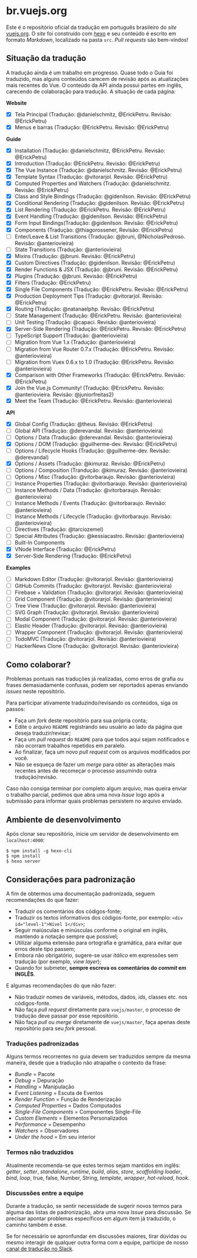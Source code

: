 # br.vuejs.org

Este é o repositório oficial da tradução em português brasileiro do _site_ [vuejs.org](http://www.vuejs.org/). O _site_ foi construído com [hexo](http://hexo.io/) e seu conteúdo é escrito em formato _Markdown_, localizado na pasta `src`. _Pull requests_ são bem-vindos!

## Situação da tradução

A tradução ainda é um trabalho em progresso. Quase todo o Guia foi traduzido, mas alguns conteúdos carecem de revisão após as atualizações mais recentes do Vue. O conteúdo da API ainda possui partes em inglês, carecendo de colaboração para tradução. A situação de cada página:

**Website**
- [x] Tela Principal (Tradução: @danielschmitz, @ErickPetru. Revisão: @ErickPetru)
- [x] Menus e barras (Tradução: @ErickPetru. Revisão: @ErickPetru)

**Guide**
- [X] Installation (Tradução: @danielschmitz, @ErickPetru. Revisão: @ErickPetru)
- [X] Introduction (Tradução: @ErickPetru. Revisão: @ErickPetru)
- [X] The Vue Instance (Tradução: @danielschmitz. Revisão: @ErickPetru)
- [X] Template Syntax (Tradução: @vitorarjol. Revisão: @ErickPetru)
- [X] Computed Properties and Watchers (Tradução: @danielschmitz. Revisão: @ErickPetru)
- [X] Class and Style Bindings (Tradução: @gidenilson. Revisão: @ErickPetru)
- [X] Conditional Rendering (Tradução: @gidenilson. Revisão: @ErickPetru)
- [X] List Rendering (Tradução: @ErickPetru. Revisão: @ErickPetru)
- [X] Event Handling (Tradução: @gidenilson. Revisão: @ErickPetru)
- [X] Form Input Bindings(Tradução: @gidenilson. Revisão: @ErickPetru)
- [X] Components (Tradução: @thiagorossener, Revisão: @ErickPetru)
- [ ] Enter/Leave & List Transitions (Tradução: @jbruni, @NicholasPedroso. Revisão: @anteriovieira)
- [ ] State Transitions (Tradução: @anteriovieira)
- [X] Mixins (Tradução: @jbruni. Revisão: @ErickPetru)
- [X] Custom Directives (Tradução: @gidenilson. Revisão: @ErickPetru)
- [X] Render Functions & JSX (Tradução: @jbruni. Revisão: @ErickPetru)
- [x] Plugins (Tradução: @jbruni. Revisão: @ErickPetru)
- [x] Filters (Tradução: @ErickPetru)
- [X] Single File Components (Tradução: @ErickPetru. Revisão: @ErickPetru)
- [X] Production Deployment Tips (Tradução: @vitorarjol. Revisão: @ErickPetru)
- [X] Routing (Tradução: @natanaelphp. Revisão: @ErickPetru)
- [ ] State Management (Tradução: @ErickPetru. Revisão: @anteriovieira)
- [ ] Unit Testing (Tradução: @capaci. Revisão: @anteriovieira)
- [X] Server-Side Rendering (Tradução: @ErickPetru. Revisão: @ErickPetru)
- [ ] TypeScript Support (Tradução: @anteriovieira)
- [ ] Migration from Vue 1.x (Tradução: @anteriovieira)
- [ ] Migration from Vue Router 0.7.x (Tradução: @ErickPetru. Revisão: @anteriovieira)
- [ ] Migration from Vuex 0.6.x to 1.0 (Tradução: @ErickPetru. Revisão: @anteriovieira)
- [X] Comparison with Other Frameworks (Tradução: @ErickPetru. Revisão: @ErickPetru)
- [X] Join the Vue.js Community! (Tradução: @ErickPetru. Revisão: @anteriovieira. Revisão: @juniorfreitas2)
- [X] Meet the Team (Tradução: @ErickPetru. Revisão: @anteriovieira)

**API**
- [x] Global Config (Tradução: @theus. Revisão: @ErickPetru)
- [ ] Global API (Tradução: @derevandal. Revisão: @anteriovieira)
- [ ] Options / Data (Tradução: @derevandal. Revisão: @anteriovieira)
- [X] Options / DOM (Tradução: @guilherme-dev. Revisão: @ErickPetru)
- [ ] Options / Lifecycle Hooks (Tradução: @guilherme-dev. Revisão: @derevandal)
- [X] Options / Assets (Tradução: @kimuraz. Revisão: @ErickPetru)
- [ ] Options / Composition (Trandução: @kimuraz. Revisão: @anteriovieira)
- [ ] Options / Misc (Tradução: @vitorbaraujo. Revisão: @anteriovieira)
- [ ] Instance Properties (Tradução: @vitorbaraujo. Revisão: @anteriovieira)
- [ ] Instance Methods / Data (Tradução: @vitorbaraujo. Revisão: @anteriovieira)
- [ ] Instance Methods / Events (Tradução: @vitorbaraujo. Revisão: @anteriovieira)
- [ ] Instance Methods / Lifecycle (Tradução: @vitorbaraujo. Revisão: @anteriovieira)
- [ ] Directives (Tradução: @tarciozemel)
- [ ] Special Attributes (Tradução: @kessiacastro. Revisão: @anteriovieira)
- [ ] Built-In Components
- [X] VNode Interface (Tradução: @ErickPetru)
- [X] Server-Side Rendering (Tradução: @ErickPetru)

**Examples**
- [ ] Markdown Editor (Tradução: @vitorarjol. Revisão: @anteriovieira)
- [ ] GitHub Commits (Tradução: @vitorarjol. Revisão: @anteriovieira)
- [ ] Firebase + Validation (Tradução: @vitorarjol. Revisão: @anteriovieira)
- [ ] Grid Component (Tradução: @vitorarjol. Revisão: @anteriovieira)
- [ ] Tree View (Tradução: @vitorarjol. Revisão: @anteriovieira)
- [ ] SVG Graph (Tradução: @vitorarjol. Revisão: @anteriovieira)
- [ ] Modal Component (Tradução: @vitorarjol. Revisão: @anteriovieira)
- [ ] Elastic Header (Tradução: @vitorarjol. Revisão: @anteriovieira)
- [ ] Wrapper Component (Tradução: @vitorarjol. Revisão: @anteriovieira)
- [ ] TodoMVC (Tradução: @vitorarjol. Revisão: @anteriovieira)
- [ ] HackerNews Clone (Tradução: @vitorarjol. Revisão: @anteriovieira)

## Como colaborar?

Problemas pontuais nas traduções já realizadas, como erros de grafia ou frases demasiadamente confusas, podem ser reportados apenas enviando *issues* neste repositório.

Para participar ativamente traduzindo/revisando os conteúdos, siga os passos:

- Faça um _fork_ deste repositório para sua própria conta;
- Edite o arquivo `README` registrando seu usuário ao lado da página que deseja traduzir/revisar;
- Faça um _pull request_ do `README` para que todos aqui sejam notificados e não ocorram trabalhos repetidos em paralelo.
- Ao finalizar, faça um novo _pull request_ com os arquivos modificados por você.
- Não se esqueça de fazer um _merge_ para obter as alterações mais recentes antes de recomeçar o processo assumindo outra tradução/revisão.

Caso não consiga terminar por completo algum arquivo, mas queira enviar o trabalho parcial, pedimos que abra uma nova _Issue_ logo após a submissão para informar quais problemas persistem no arquivo enviado.

## Ambiente de desenvolvimento

Após clonar seu repositório, inicie um servidor de desenvolvimento em `localhost:4000`:

```
$ npm install -g hexo-cli
$ npm install
$ hexo server
```

## Considerações para padronização

A fim de obtermos uma documentação padronizada, seguem recomendações do que fazer:

- Traduzir os comentários dos códigos-fonte;
- Traduzir os textos informativos dos códigos-fonte, por exemplo: `<div id="level-1">Nível 1</div>`;
- Seguir maiúsculas e minúsculas conforme o original em inglês, mantendo a notação sempre que possível;
- Utilizar alguma extensão para ortografia e gramática, para evitar que erros deste tipo passem;
- Embora não obrigatório, sugere-se usar _itálico_ em expressões sem tradução (por exemplo, _view layer_);
- Quando for submeter, **sempre escreva os comentários do _commit_ em INGLÊS**.

E algumas recomendações do que não fazer:

- Não traduzir nomes de variáveis, métodos, dados, _ids_, classes etc. nos códigos-fonte.
- Não faça _pull request_ diretamente para `vuejs/master`, o processo de tradução deve passar por esse repositório.
- Não faça _pull_ ou _merge_ diretamente de `vuejs/master`, faça apenas deste repositório para seu _fork_ pessoal.

### Traduções padronizadas

Alguns termos recorrentes no guia devem ser traduzidos sempre da mesma maneira, desde que a tradução não atrapalhe o contexto da frase:

- *Bundle* = Pacote
- *Debug* = Depuração
- *Handling* = Manipulação
- *Event Listening* = Escuta de Eventos
- *Render Function* = Função de Renderização
- *Computed Properties* = Dados Computados
- *Single-File Components* = Componentes Single-File
- *Custom Elements* = Elementos Personalizados
- *Performance* = Desempenho
- *Watchers* = Observadores
- *Under the hood* = Em seu interior

### Termos não traduzidos

Atualmente recomenda-se que estes termos sejam mantidos em inglês: _getter_, _setter_, _standalone_, _runtime_, _build_, _alias_, _store_, _scaffolding_ _loader_, _bind_, _loop_, true, false, Number, String, _template_, _wrapper_, _hot-reload_, _hook_.

### Discussões entre a equipe

Durante a tradução, se sentir necessidade de sugerir novos termos para alguma das listas de padronização, abra uma nova _Issue_ para discussão. Se precisar apontar problemas específicos em algum item já traduzido, o caminho também é esse.

Se for necessário se apronfundar em discussões maiores, tirar dúvidas ou mesmo interagir de qualquer outra forma com a equipe, participe de nosso [canal de tradução no Slack](https://vuejs-brasil.slack.com/messages/traducao).
